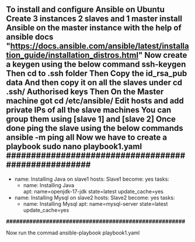 To install and configure Ansible on Ubuntu
Create 3 instances 2 slaves and 1 master
install Ansible on the master instance with the help of ansible docs "https://docs.ansible.com/ansible/latest/installation_guide/installation_distros.html"
Now create a keygen using the below command
ssh-keygen
Then cd to .ssh folder
Then Copy the id_rsa_pub data
And then copy it on all the slaves under cd .ssh/ Authorised keys
Then On the Master machine got cd /etc/ansible/
Edit hosts and add private IPs of all the slave machines
You can group them using [slave 1] and [slave 2]
Once done ping the slave using the below commands
ansible -m ping all
Now we have to create a playbook
sudo nano playbook1.yaml
#####################################################
---
- name: Installing Java on slave1
  hosts: Slave1
  become: yes
  tasks:
   - name: Installing Java          
     apt: name=openjdk-17-jdk state=latest update_cache=yes 
- name: Installing Mysql on slave2
  hosts: Slave2
  become: yes
  tasks:
   - name: Installing Mysql
     apt: name=mysql-server state=latest update_cache=yes

**######################################################**

Now run the commad 
ansible-playbook playbook1.yaml

 
